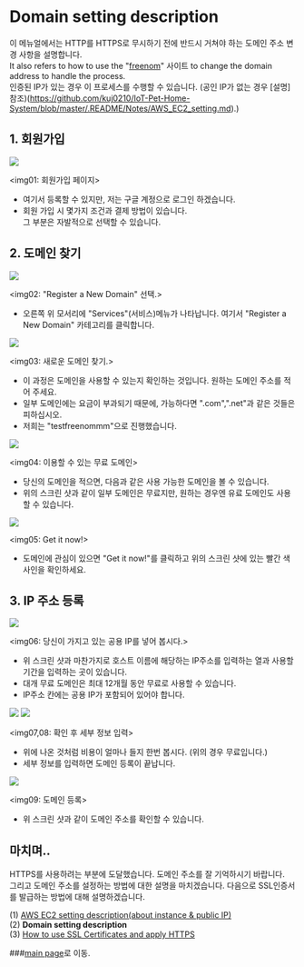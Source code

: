 # Domain setting description

이 메뉴얼에서는 HTTP를 HTTPS로 무시하기 전에 반드시 거쳐야 하는 도메인 주소 변경 사항을 설명합니다.<br/>
It also refers to how to use the "[freenom](https://my.freenom.com/clientarea.php)" 사이트 to change the domain address to handle the process. <br/>
인증된 IP가 있는 경우 이 프로세스를 수행할 수 있습니다. (공인 IP가 없는 경우 [설명]참조)(https://github.com/kuj0210/IoT-Pet-Home-System/blob/master/.README/Notes/AWS_EC2_setting.md).)


## 1. 회원가입

<img src = "https://github.com/kuj0210/IoT-Pet-Home-System/blob/master/.README/Notes/freenom_img01.PNG">

<img01: 회원가입 페이지>

- 여기서 등록할 수 있지만, 저는 구글 계정으로 로그인 하겠습니다.
- 회원 가입 시 몇가지 조건과 결제 방법이 있습니다. <br/>
  그 부분은 자발적으로 선택할 수 있습니다.
  

## 2. 도메인 찾기

<img src = "https://github.com/kuj0210/IoT-Pet-Home-System/blob/master/.README/Notes/freenom_img02.PNG">

<img02: "Register a New Domain" 선택.>

- 오른쪽 위 모서리에 "Services"(서비스)메뉴가 나타납니다. 여기서 "Register a New Domain" 카테고리를 클릭합니다.


<img src = "https://github.com/kuj0210/IoT-Pet-Home-System/blob/master/.README/Notes/freenom_img03.PNG">

<img03: 새로운 도메인 찾기.>

- 이 과정은 도메인을 사용할 수 있는지 확인하는 것입니다. 원하는 도메인 주소를 적어 주세요.
- 일부 도메인에는 요금이 부과되기 때문에, 가능하다면 ".com",".net"과 같은 것들은 피하십시오.
- 저희는 "testfreenommm"으로 진행했습니다.


<img src = "https://github.com/kuj0210/IoT-Pet-Home-System/blob/master/.README/Notes/freenom_img04.PNG">

<img04: 이용할 수 있는 무료 도메인>

- 당신의 도메인을 적으면, 다음과 같은 사용 가능한 도메인을 볼 수 있습니다.
- 위의 스크린 샷과 같이 일부 도메인은 무료지만, 원하는 경우엔 유료 도메인도 사용할 수 있습니다.


<img src = "https://github.com/kuj0210/IoT-Pet-Home-System/blob/master/.README/Notes/freenom_img05.PNG">

<img05: Get it now!>

- 도메인에 관심이 있으면 "Get it now!"를 클릭하고 위의 스크린 샷에 있는 빨간 색 사인을 확인하세요.


## 3. IP 주소 등록

<img src = "https://github.com/kuj0210/IoT-Pet-Home-System/blob/master/.README/Notes/freenom_img06.PNG">

<img06: 당신이 가지고 있는 공용 IP를 넣어 봅시다.>

- 위 스크린 샷과 마찬가지로 호스트 이름에 해당하는 IP주소를 입력하는 열과 사용할 기간을 입력하는 곳이 있습니다.
- 대개 무료 도메인은 최대 12개월 동안 무료로 사용할 수 있습니다.
- IP주소 칸에는 공용 IP가 포함되어 있어야 합니다.


<img src = "https://github.com/kuj0210/IoT-Pet-Home-System/blob/master/.README/Notes/freenom_img07.PNG">
<img src = "https://github.com/kuj0210/IoT-Pet-Home-System/blob/master/.README/Notes/freenom_img08.PNG">

<img07,08: 확인 후 세부 정보 입력>

- 위에 나온 것처럼 비용이 얼마나 들지 한번 봅시다. (위의 경우 무료입니다.)
- 세부 정보를 입력하면 도메인 등록이 끝납니다.


<img src = "https://github.com/kuj0210/IoT-Pet-Home-System/blob/master/.README/Notes/freenom_img09.PNG">

<img09: 도메인 등록>

- 위 스크린 샷과 같이 도메인 주소를 확인할 수 있습니다.



## 마치며..

 HTTPS를 사용하려는 부분에 도달했습니다. 도메인 주소를 잘 기억하시기 바랍니다.<br/>
그리고 도메인 주소를 설정하는 방법에 대한 설명을 마치겠습니다. 다음으로 SSL인증서를 발급하는 방법에 대해 설명하겠습니다.

(1) [AWS EC2 setting description(about instance & public IP)](https://github.com/kuj0210/IoT-Pet-Home-System/blob/master/.README/Notes/AWS_EC2_setting_KR.md)<br/>
(2) **Domain setting description**<br/>
(3) [How to use SSL Certificates and apply HTTPS](https://github.com/kuj0210/IoT-Pet-Home-System/blob/master/.README/Notes/How_to_use_SSL_Certificates_and_apply_HTTPS_KR.md)<br/>

###[main page](https://github.com/kuj0210/IoT-Pet-Home-System/blob/master/README_KR.md)로 이동.

